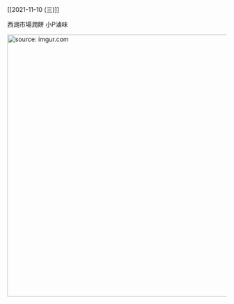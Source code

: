 


[[2021-11-10 (三)]]

西湖市場潤餅
小P滷味

<a href="https://imgur.com/q3QvIWQ"><img src="https://i.imgur.com/q3QvIWQ.jpg" title="source: imgur.com" width="600px"/></a>
